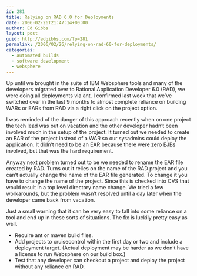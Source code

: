 ```yaml
---
id: 281
title: Relying on RAD 6.0 for Deployments
date: 2006-02-26T21:47:14+00:00
author: Ed Gibbs
layout: post
guid: http://edgibbs.com/?p=281
permalink: /2006/02/26/relying-on-rad-60-for-deployments/
categories:
  - automated builds
  - software development
  - websphere
---
```

Up until we brought in the suite of IBM Websphere tools and many of the developers migrated over to Rational Application Developer 6.0 (RAD), we were doing all deployments via ant. I confirmed last week that we&#8217;ve switched over in the last 9 months to almost complete reliance on building WARs or EARs from RAD via a right click on the project option.

I was reminded of the danger of this approach recently when on one project the tech lead was out on vacation and the other developer hadn&#8217;t been involved much in the setup of the project. It turned out we needed to create an EAR of the project instead of a WAR so our sysadmins could deploy the application. It didn&#8217;t need to be an EAR because there were zero EJBs involved, but that was the hard requirement.

Anyway next problem turned out to be we needed to rename the EAR file created by RAD. Turns out it relies on the name of the RAD project and you can&#8217;t actually change the name of the EAR file generated. To change it you have to change the name of the project. Since this is checked into CVS that would result in a top level directory name change. We tried a few workarounds, but the problem wasn&#8217;t resolved until a day later when the developer came back from vacation.

Just a small warning that it can be very easy to fall into some reliance on a tool and end up in these sorts of situations. The fix is luckily pretty easy as well.

  * Require ant or maven build files.
  * Add projects to cruisecontrol within the first day or two and include a deployment target. (Actual deployment may be harder as we don&#8217;t have a license to run Websphere on our build box.)
  * Test that any developer can checkout a project and deploy the project without any reliance on RAD.